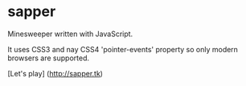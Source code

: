 sapper
======

Minesweeper written with JavaScript.

It uses CSS3 and nay CSS4 'pointer-events' property so only modern browsers are supported.

[Let's play] (http://sapper.tk)
